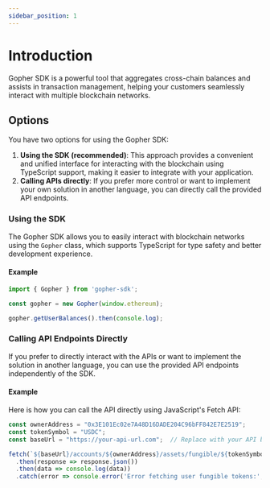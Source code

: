 ```yaml
---
sidebar_position: 1
---
```


# Introduction

Gopher SDK is a powerful tool that aggregates cross-chain balances and assists in transaction management, helping your customers seamlessly interact with multiple blockchain networks.

## Options

You have two options for using the Gopher SDK:

1. **Using the SDK (recommended)**: This approach provides a convenient and unified interface for interacting with the blockchain using TypeScript support, making it easier to integrate with your application.
2. **Calling APIs directly**: If you prefer more control or want to implement your own solution in another language, you can directly call the provided API endpoints.

### Using the SDK

The Gopher SDK allows you to easily interact with blockchain networks using the `Gopher` class, which supports TypeScript for type safety and better development experience.

#### Example

```typescript
import { Gopher } from 'gopher-sdk';

const gopher = new Gopher(window.ethereum);

gopher.getUserBalances().then(console.log);
```

### Calling API Endpoints Directly

If you prefer to directly interact with the APIs or want to implement the solution in another language, you can use the provided API endpoints independently of the SDK.

#### Example

Here is how you can call the API directly using JavaScript's Fetch API:

```javascript
const ownerAddress = "0x3E101Ec02e7A48D16DADE204C96bFF842E7E2519";
const tokenSymbol = "USDC";
const baseUrl = "https://your-api-url.com";  // Replace with your API base URL

fetch(`${baseUrl}/accounts/${ownerAddress}/assets/fungible/${tokenSymbol}`)
  .then(response => response.json())
  .then(data => console.log(data))
  .catch(error => console.error('Error fetching user fungible tokens:', error));
```